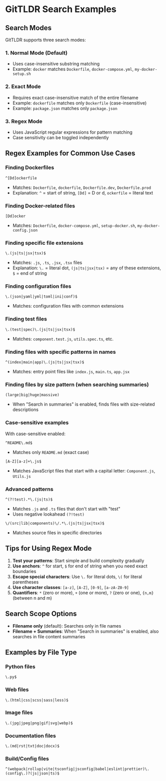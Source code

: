 # GitTLDR Search Examples

## Search Modes

GitTLDR supports three search modes:

### 1. Normal Mode (Default)
- Uses case-insensitive substring matching
- Example: `docker` matches `Dockerfile`, `docker-compose.yml`, `my-docker-setup.sh`

### 2. Exact Mode
- Requires exact case-insensitive match of the entire filename
- Example: `dockerfile` matches only `Dockerfile` (case-insensitive)
- Example: `package.json` matches only `package.json`

### 3. Regex Mode
- Uses JavaScript regular expressions for pattern matching
- Case sensitivity can be toggled independently

## Regex Examples for Common Use Cases

### Finding Dockerfiles
```regex
^[Dd]ockerfile
```
- Matches: `Dockerfile`, `dockerfile`, `Dockerfile.dev`, `Dockerfile.prod`
- Explanation: `^` = start of string, `[Dd]` = D or d, `ockerfile` = literal text

### Finding Docker-related files
```regex
[Dd]ocker
```
- Matches: `Dockerfile`, `docker-compose.yml`, `setup-docker.sh`, `my-docker-config.json`

### Finding specific file extensions
```regex
\.(js|ts|jsx|tsx)$
```
- Matches: `.js`, `.ts`, `.jsx`, `.tsx` files
- Explanation: `\.` = literal dot, `(js|ts|jsx|tsx)` = any of these extensions, `$` = end of string

### Finding configuration files
```regex
\.(json|yaml|yml|toml|ini|conf)$
```
- Matches: configuration files with common extensions

### Finding test files
```regex
\.(test|spec)\.(js|ts|jsx|tsx)$
```
- Matches: `component.test.js`, `utils.spec.ts`, etc.

### Finding files with specific patterns in names
```regex
^(index|main|app)\.(js|ts|jsx|tsx)$
```
- Matches: entry point files like `index.js`, `main.ts`, `app.jsx`

### Finding files by size pattern (when searching summaries)
```regex
(large|big|huge|massive)
```
- When "Search in summaries" is enabled, finds files with size-related descriptions

### Case-sensitive examples
With case-sensitive enabled:
```regex
^README\.md$
```
- Matches only `README.md` (exact case)

```regex
[A-Z][a-z]+\.js$
```
- Matches JavaScript files that start with a capital letter: `Component.js`, `Utils.js`

### Advanced patterns
```regex
^(?!test).*\.(js|ts)$
```
- Matches `.js` and `.ts` files that don't start with "test"
- Uses negative lookahead `(?!test)`

```regex
\/(src|lib|components)\/.*\.(js|ts|jsx|tsx)$
```
- Matches source files in specific directories

## Tips for Using Regex Mode

1. **Test your patterns**: Start simple and build complexity gradually
2. **Use anchors**: `^` for start, `$` for end of string when you need exact boundaries
3. **Escape special characters**: Use `\.` for literal dots, `\(` for literal parentheses
4. **Use character classes**: `[a-z]`, `[A-Z]`, `[0-9]`, `[a-zA-Z0-9]`
5. **Quantifiers**: `*` (zero or more), `+` (one or more), `?` (zero or one), `{n,m}` (between n and m)

## Search Scope Options

- **Filename only** (default): Searches only in file names
- **Filename + Summaries**: When "Search in summaries" is enabled, also searches in file content summaries

## Examples by File Type

### Python files
```regex
\.py$
```

### Web files
```regex
\.(html|css|scss|sass|less)$
```

### Image files
```regex
\.(jpg|jpeg|png|gif|svg|webp)$
```

### Documentation files
```regex
\.(md|rst|txt|doc|docx)$
```

### Build/Config files
```regex
^(webpack|rollup|vite|tsconfig|jsconfig|babel|eslint|prettier)\.(config\.)?(js|json|ts)$
```
